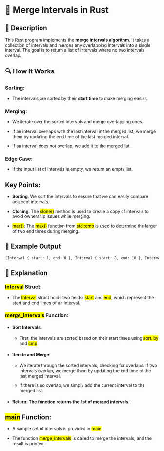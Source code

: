 # 📌 Merge Intervals in Rust

## 🚀 Description
This Rust program implements the **merge intervals algorithm**. It takes a collection of intervals and merges any overlapping intervals into a single interval. 
The goal is to return a list of intervals where no two intervals overlap.

## 🔍 How It Works
### Sorting:

- The intervals are sorted by their **start time** to make merging easier.

### Merging:

- We iterate over the sorted intervals and merge overlapping ones.

- If an interval overlaps with the last interval in the merged list, we merge them by updating the end time of the last merged interval.

- If an interval does not overlap, we add it to the merged list.

### Edge Case:

- If the input list of intervals is empty, we return an empty list.

## Key Points:
- **Sorting**: We sort the intervals to ensure that we can easily compare adjacent intervals.

- **Cloning**: The <mark>clone()</mark> method is used to create a copy of intervals to avoid ownership issues while merging.

- <mark>max()</mark>: The <mark>max()</mark> function from <mark>std::cmp</mark> is used to determine the larger of two end times during merging.

## 🎯 Example Output
```sh
[Interval { start: 1, end: 6 }, Interval { start: 8, end: 10 }, Interval { start: 15, end: 18 }]
```

## 📂 Explanation
### <mark>Interval</mark> Struct:
- The <mark>Interval</mark> struct holds two fields: <mark>start</mark> and <mark>end</mark>, which represent the start and end times of an interval.

### <mark>merge_intervals</mark> Function:
- #### Sort Intervals:

   - First, the intervals are sorted based on their start times using <mark>sort_by</mark> and <mark>cmp</mark>.

- #### Iterate and Merge:

   - We iterate through the sorted intervals, checking for overlaps. If two intervals overlap, we merge them by updating the end time of the last merged interval.

   - If there is no overlap, we simply add the current interval to the merged list.

- #### Return: The function returns the list of merged intervals.

## <mark>main</mark> Function:
- A sample set of intervals is provided in <mark>main</mark>.

- The function <mark>merge_intervals</mark> is called to merge the intervals, and the result is printed.
